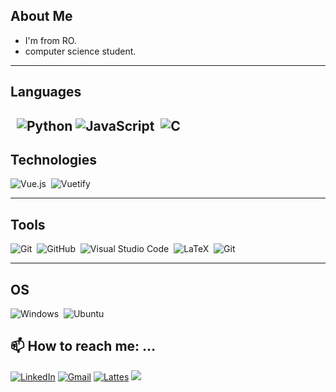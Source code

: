 ## About Me

* I'm from RO.
* computer science student. 


---

## Languages
&nbsp;
![Python](https://img.shields.io/badge/Python-3776AB?style=for-the-badge&logo=python&logoColor=white)
![JavaScript](https://img.shields.io/badge/JavaScript-323330?style=for-the-badge&logo=javascript&logoColor=F7DF1E)&nbsp;
![C](https://img.shields.io/badge/C-00599C?style=for-the-badge&logo=c&logoColor=white)&nbsp;
---

## Technologies

![Vue.js](https://img.shields.io/badge/Vue.js-35495E?style=for-the-badge&logo=vuedotjs&logoColor=4FC08D)&nbsp;
![Vuetify](https://img.shields.io/badge/Vuetify-white?style=for-the-badge&logo=vuedotjs&logoColor=blue)

---

## Tools

![Git](https://img.shields.io/badge/-Git-202020?style=for-the-badge&logo=git)&nbsp;
![GitHub](https://img.shields.io/badge/GitHub-100000?style=for-the-badge&logo=github&logoColor=white)&nbsp;
![Visual Studio Code](https://img.shields.io/badge/-Visual%20Studio%20Code-202020?style=for-the-badge&logo=visual-studio-code&logoColor=007ACC)&nbsp;
![LaTeX](https://img.shields.io/badge/LaTeX-47A141?style=for-the-badge&logo=LaTeX&logoColor=white)&nbsp;
![Git](https://img.shields.io/badge/Made%20with-Jupyter-orange?style=for-the-badge&logo=Jupyter)&nbsp;


---
## OS
![Windows](https://img.shields.io/badge/Windows-0078D6?style=for-the-badge&logo=windows&logoColor=white)&nbsp;
![Ubuntu](https://img.shields.io/badge/Ubuntu-E95420?style=for-the-badge&logo=ubuntu&logoColor=white)&nbsp;


## 📫 How to reach me: …
[![LinkedIn](https://img.shields.io/badge/LinkedIn-0077B5?style=for-the-badge&logo=linkedin&logoColor=white)](https://www.linkedin.com/in/kamila-benevides/)
[![Gmail](https://img.shields.io/badge/Gmail-D14836?style=for-the-badge&logo=gmail&logoColor=white)](mailto:kab@ic.ufal.br)
[![Lattes](https://img.shields.io/badge/Lattes-202020?style=for-the-badge&Color=white)](http://lattes.cnpq.br/5667516041449066)
 <a href="https://discord.gg/MilaBenevides#3158" target="_blank"><img src="https://img.shields.io/badge/Discord-7289DA?style=for-the-badge&logo=discord&logoColor=white" target="_blank"></a> 
